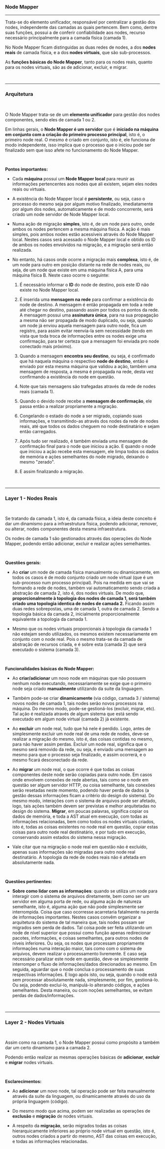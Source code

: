 
### <b>Node Mapper</b>

****

Trata-se do elemento unificador, responsável por centralizar a gestão dos nodes, independente das camadas as quais pertencem. Bem como, dentre suas funções, possui a de conferir confiabilidade aos nodes, recurso necessário principalmente para a camada física (camada 1).

No Node Mapper ficam distinguidas as duas redes de nodes, a dos <b>nodes reais</b> de camada física, e a dos <b>nodes virtuais</b>, que são sub-processos.

As <b>funções básicas do Node Mapper</b>, tanto para os nodes reais, quanto para os nodes virtuais, são as de adicionar, excluir, e migrar.

<br>

****
### <b>Arquitetura</b>

<br> 

O Node Mapper trata-se de um <b>elemento unificador</b> para gestão dos nodes componentes, sendo eles de camada 1 ou 2.

Em linhas gerais, o <b>Node Mapper é um servidor</b> que é <b>iniciado na máquina em conjunto com a criação do primeiro processo principal</b>, isto é, o primeiro node real. O mesmo é criado em conjunto, isto é, ele funciona de modo independente, isso implica que o processo que o iniciou pode ser finalizado sem que isso afete no funcionamento do Node Mapper.

<br>

<b>Pontos importantes:</b>

- Cada <b>máquina</b> possui um <b>Node Mapper local</b> para reunir as informações pertencentes aos nodes que ali existem, sejam eles nodes reais ou virtuais.

- A existência do Node Mapper local é <b>persistente</b>, ou seja, caso o processo do mesmo seja por algum motivo finalizado, imediatamente por algum dos nodes, automaticamente e de modo concorrente, será criado um node servidor de Node Mapper local.

- Numa ação de migração <b>simples</b>, isto é, de um node para outro, onde ambos os nodes pertencem a mesma máquina física. A ação é mais simples, pois ambos nodes estão acessíveis através do Node Mapper local. Nestes casos será acessado o Node Mapper local e obtido os ID de ambos os nodes envolvidos na migração, e a migração será então realizada.

- No entanto, há casos onde ocorre a migração mais <b>complexa</b>, isto é, de um node para outro em posição distante na rede de nodes reais, ou seja, de um node que existe em uma máquina física A, para uma máquina física B. Neste caso ocorre o seguinte: 

    1. É necessário informar o <b>ID</b> do node de destino, pois este ID não existe no Node Mapper local.
   
    2. É inserida uma <b>mensagem na rede</b> para confirmar a existência do node de destino. A mensagem é então propagada em toda a rede até chegar no destino, passando assim por todos os pontos da rede. A mensagem possui uma <b>assinatura única</b>, para na sua propagação a mesma não ser propagada de modo duplicado, ou seja, quando um node já enviou aquela mensagem para outro node, fica um registro, para assim evitar reenvia-la sem necessidade (tendo em vista que toda troca de informações entre os nodes exige uma confirmação, para ter certeza que a mensagem foi enviada pro node conectado mais próximo).
   
    3. Quando a mensagem <b>encontra seu destino</b>, ou seja, é confirmado que há naquela máquina o respectivo <b>node de destino</b>, então é enviado por esta mesma máquina que validou a ação, também uma mensagem de resposta, a mesma é propagada na rede, desta vez confirmando a existência do node em questão.
   
    4. Note que tais mensagens são trafegadas através da rede de nodes reais (camada 1).

    5. Quando o devido node recebe a <b>mensagem de confirmação</b>, ele passa então a realizar propriamente a migração.
    
    6. Congelando o estado do node a ser migrado, copiando suas informações, e transmitindo-as através dos nodes da rede de nodes reais, até que todos os dados cheguem no node destinatário e sejam então carregados.
    
    7. Após tudo ser realizado, é também enviada uma mensagem de confirmação final para o node que iniciou a ação. E quando o node que iniciou a ação recebe esta mensagem, ele limpa todos os dados de memória e ações semelhantes do node migrado, deixando o mesmo "zerado".
   
    8. E assim finalizando a migração.
    
<br>

****
### <b>Layer 1 - Nodes Reais</b>

<br>

Se tratando da camada 1, isto é, da camada física, a ideia deste conceito é dar um dinamismo para a infraestrutura física, podendo adicionar, remover, ou alterar, nodes componentes desta mesma infraestrutura.

Os nodes de camada 1 são gestionados através das operações do Node Mapper, podendo então adicionar, excluir e realizar ações semelhantes.

<br>

<b>Questões gerais:</b>

- Ao <b>criar</b> um node de camada física manualmente ou dinamicamente, em todos os casos é de modo conjunto criado um node virtual (que é um sub-processo num processo principal). Pois na medida em que vai se formando a rede de nodes, também vai automaticamento sendo criada a abstração de camada 2, isto é, dos nodes virtuais. De modo que, <b>proporcionalmente à topologia dos nodes de camada 1, será também criado uma topologia identica de nodes de camada 2.</b> Ficando assim duas redes sobrepostas, uma de camada 1, outra de camada 2. Sendo a topologia básica da camada 2, inicialmente proporcionalmente equivalente a topologia da camada 1. 

- Mesmo que os nodes virtuais proporcionais à topologia da camada 1 não estejam sendo utilizados, os mesmos existem necessariamente em conjunto com o node real. Pois o mesmo trata-se da camada de abstração de recursos criada, e é sobre esta (camada 2) que será executado o sistema (camada 3).

<br>

<b>Funcionalidades básicas do Node Mapper:</b>

- Ao <b>criar/adicionar</b> um novo node em máquinas que não possuem nenhum node executando, necessariamente se exige que o primeiro node seja criado <b>manualmente</b> utilizando da suite da linguagem.

- Também pode-se criar <b>dinamicamente</b> (via código, camada 3 / sistema) novos nodes de camada 1, tais nodes serão novos processos na máquina. Do mesmo modo, pode-se gestioná-los (excluir, migrar, etc). Tal ação é realizada através de algum sistema que está sendo executado em algum node virtual (camada 2) já existente.
  
- Ao <b>excluir</b> um node real, tudo que há nele é perdido. Logo, antes de simplesmente excluir um node real de uma rede de nodes, deve-se realizar a migração do mesmo, isto é, das coisas contidas no mesmo, para não haver assim perdas. Excluir um node real, significa que o mesmo será removido da rede, ou seja, é enviado uma mensagem ao mesmo para que o processo seja finalizado, e assim ocorrerá, e o mesmo ficará desconectado da rede.

- Ao <b>migrar</b> um node real, o que ocorre é que todas as coisas componentes deste node serão copiadas para outro node. Em casos onde envolvem conexões de rede abertas, tais como se o node em questão ser algum servidor HTTP, ou coisa semelhante, tais conexões serão resetadas neste momento, podendo haver perda de dados (a gestão dessas informações ficam a critério do design do sistema). Do mesmo modo, interações com o sistema de arquivos pode ser afetado, logo, tais ações também devem ser previstas e melhor arquitetadas no design do sistema. <b>Migrar</b>, em poucas palavras, significa copiar os dados de memória, e toda a AST atual em execução, com todas as informações relacionadas, bem como todos os nodes virtuais criados, isto é, todas as coisas existentes no node real em questão, copiar estas coisas para outro node real destinatário, e por tudo em execução, conservando assim estados do sistema nessa migração.

- Vale citar que na migração o node real em questão não é excluído, apenas suas informações são migradas para outro node real destinatário. A topologia da rede de nodes reais não é afetada em absolutamente nada.

<br>

<b>Questões pertinentes:</b>

- <b>Sobre como lidar com as informações</b>: quando se utiliza um node para interagir com o sistema de arquivos diretamente, bem como ser um servidor em alguma porta de rede, ou alguma ação de natureza semelhante, isto é, alguma ação que não pode simplesmente ser interrompida. Coisa que caso ocorresse acarretaria fatalmente na perda de informações importantes. Nestes casos convêm organizar a arquitetura do sistema de tal maneira que, tais nodes possam ser migrados sem perda de dados. Tal coisa pode ser feita utilizando um node de nível superior que possui como função apenas redirecionar pacotes, informações, e coisas semelhantes, para outros nodes de níveis inferiores. Ou seja, os nodes que processam propriamente informações numa interação maior, tais como com o sistema de arquivos, devem realizar o processamento livremente. E caso seja necessário paralizar este node em questão, deve-se simplesmente interromper o fluxo de informações/dados direcionados ao mesmo. Em seguida, aguardar que o node conclua o processamento de suas respectivas informações. E logo após isto, ou seja, quando o node está sem processar absolutamente nada, simplesmente, por fim, gestioná-lo. Ou seja, podendo excluí-lo, manipulá-lo alterando códigos, e ações semelhantes. Desta maneira, ou com noções semelhantes, se evitam perdas de dados/informações.

<br>

****
### <b>Layer 2 - Nodes Virtuais</b>

<br>

Assim como na camada 1, o Node Mapper possui como propósito a também dar um certo dinamismo para a camada 2.

Podendo então realizar as mesmas operações básicas de <b>adicionar</b>, <b>excluir</b> e <b>migrar</b> nodes virtuais.

<br>

<b>Esclarecimentos:</b>

- Ao <b>adicionar</b> um novo node, tal operação pode ser feita manualmente através da suite da linguagem, ou dinamicamente através do uso da própria linguagem (código).
  
- Do mesmo modo que acima, podem ser realizadas as operações de <b>exclusão</b> e <b>migração</b> de nodes virtuais.

- A respeito da <b>migração</b>, serão migrados todas as coisas hierarquicamente inferiores ao próprio node virtual em questão, isto é, outros nodes criados a partir do mesmo, AST das coisas em execução, e todas as informações relacionadas.


